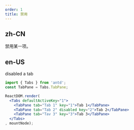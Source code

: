 ```yaml
---
order: 1
title: 禁用
---
```


## zh-CN

禁用某一项。

## en-US

disabled a tab

````jsx
import { Tabs } from 'antd';
const TabPane = Tabs.TabPane;

ReactDOM.render(
  <Tabs defaultActiveKey="1">
    <TabPane tab="Tab 1" key="1">Tab 1</TabPane>
    <TabPane tab="Tab 2" disabled key="2">Tab 2</TabPane>
    <TabPane tab="Tav 3" key="3">Tab 3</TabPane>
  </Tabs>
, mountNode);
````

